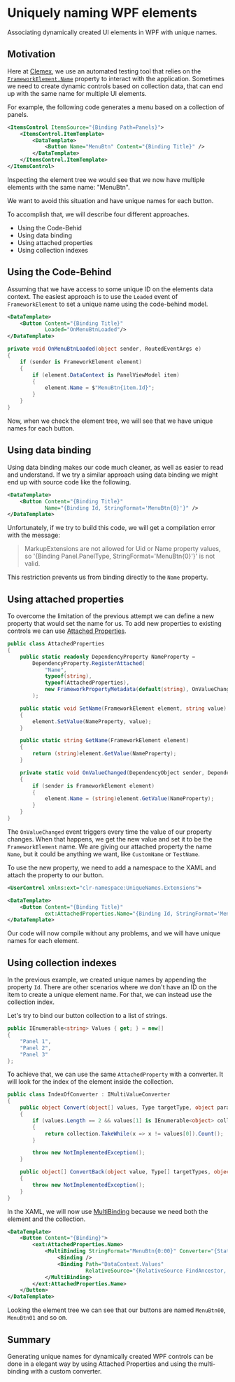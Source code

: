 # Uniquely naming WPF elements

Associating dynamically created UI elements in WPF with unique names.

## Motivation

Here at [Clemex](https://www.clemex.com/), we use an automated testing tool that relies on the [`FrameworkElement.Name`](https://msdn.microsoft.com/en-us/library/system.windows.frameworkelement(v=vs.110).aspx) property to interact with the application. Sometimes we need to create dynamic controls based on collection data, that can end up with the same name for multiple UI elements.

For example, the following code generates a menu based on a collection of panels.

```xml
<ItemsControl ItemsSource="{Binding Path=Panels}">
    <ItemsControl.ItemTemplate>
        <DataTemplate>
            <Button Name="MenuBtn" Content="{Binding Title}" />
        </DataTemplate>
    </ItemsControl.ItemTemplate>
</ItemsControl>
```

Inspecting the element tree we would see that we now have multiple elements with the same name: "MenuBtn".

We want to avoid this situation and have unique names for each button.

To accomplish that, we will describe four different approaches.

* Using the Code-Behid
* Using data binding
* Using attached properties
* Using collection indexes

## Using the Code-Behind

Assuming that we have access to some unique ID on the elements data context. The easiest approach is to use the `Loaded` event of `FrameworkElement` to set a unique name using the code-behind model.

```xml
<DataTemplate>
    <Button Content="{Binding Title}"
            Loaded="OnMenuBtnLoaded"/>
</DataTemplate>
```

```csharp
private void OnMenuBtnLoaded(object sender, RoutedEventArgs e)
{
    if (sender is FrameworkElement element)
    {
        if (element.DataContext is PanelViewModel item)
        {
            element.Name = $"MenuBtn{item.Id}";
        }
    }
}
```

Now, when we check the element tree, we will see that we have unique names for each button.

## Using data binding

Using data binding makes our code much cleaner, as well as easier to read and understand. If we try a similar approach using data binding we might end up with source code like the following.

```xml
<DataTemplate>
    <Button Content="{Binding Title}" 
            Name="{Binding Id, StringFormat='MenuBtn{0}'}" />
</DataTemplate>
```

Unfortunately, if we try to build this code, we will get a compilation error with the message:

> MarkupExtensions are not allowed for Uid or Name property values, so '{Binding Panel.PanelType, StringFormat='MenuBtn{0}'}' is not valid.

This restriction prevents us from binding directly to the `Name` property.

## Using attached properties

To overcome the limitation of the previous attempt we can define a new property that would set the name for us. To add new properties to existing controls we can use [Attached Properties](https://docs.microsoft.com/en-us/dotnet/framework/wpf/advanced/attached-properties-overview).

```csharp
public class AttachedProperties
{
    public static readonly DependencyProperty NameProperty =
        DependencyProperty.RegisterAttached(
            "Name",
            typeof(string),
            typeof(AttachedProperties),
            new FrameworkPropertyMetadata(default(string), OnValueChanged)
        );

    public static void SetName(FrameworkElement element, string value)
    {
        element.SetValue(NameProperty, value);
    }

    public static string GetName(FrameworkElement element)
    {
        return (string)element.GetValue(NameProperty);
    }

    private static void OnValueChanged(DependencyObject sender, DependencyPropertyChangedEventArgs e)
    {
        if (sender is FrameworkElement element)
        {
            element.Name = (string)element.GetValue(NameProperty);
        }
    }
}
```

The `OnValueChanged` event triggers every time the value of our property changes. When that happens, we get the new value and set it to be the `FrameworkElement` name. We are giving our attached property the name `Name`, but it could be anything we want, like `CustomName` or `TestName`.

To use the new property, we need to add a namespace to the XAML and attach the property to our button.

```xml
<UserControl xmlns:ext="clr-namespace:UniqueNames.Extensions">

<DataTemplate>
    <Button Content="{Binding Title}"
            ext:AttachedProperties.Name="{Binding Id, StringFormat='MenuBtn{0}'}" />
</DataTemplate>
```

Our code will now compile without any problems, and we will have unique names for each element.

## Using collection indexes

In the previous example, we created unique names by appending the property `Id`. There are other scenarios where we don't have an ID on the item to create a unique element name. For that, we can instead use the collection index.

Let's try to bind our button collection to a list of strings.

```csharp
public IEnumerable<string> Values { get; } = new[]
{
    "Panel 1",
    "Panel 2",
    "Panel 3"
};
```

To achieve that, we can use the same `AttachedProperty` with a converter. It will look for the index of the element inside the collection.

```csharp
public class IndexOfConverter : IMultiValueConverter
{
    public object Convert(object[] values, Type targetType, object parameter, CultureInfo culture)
    {
        if (values.Length == 2 && values[1] is IEnumerable<object> collection)
        {
            return collection.TakeWhile(x => x != values[0]).Count();
        }

        throw new NotImplementedException();
    }

    public object[] ConvertBack(object value, Type[] targetTypes, object parameter, CultureInfo culture)
    {
        throw new NotImplementedException();
    }
}
```

In the XAML, we will now use [MultiBinding](https://msdn.microsoft.com/en-us/library/system.windows.data.multibinding(v=vs.110).aspx) because we need both the element and the collection.

```xml
<DataTemplate>
    <Button Content="{Binding}">
        <ext:AttachedProperties.Name>
            <MultiBinding StringFormat="MenuBtn{0:00}" Converter="{StaticResource IndexOfConverter}">
                <Binding />
                <Binding Path="DataContext.Values"
                         RelativeSource="{RelativeSource FindAncestor, AncestorType=ItemsControl}" />
            </MultiBinding>
        </ext:AttachedProperties.Name>
    </Button>
</DataTemplate>
```

Looking the element tree we can see that our buttons are named `MenuBtn00`, `MenuBtn01` and so on.

## Summary

Generating unique names for dynamically created WPF controls can be done in a elegant way by using Attached Properties and using the multi-binding with a custom converter.
